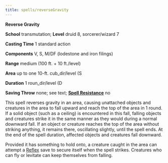 ```yaml
---
title: spells/reverseGravity
---
```

 **Reverse Gravity**

**School** transmutation; **Level** druid 8, sorcerer/wizard 7

**Casting Time** 1 standard action

**Components** V, S, M/DF (lodestone and iron filings)

**Range** medium (100 ft. + 10 ft./level)

**Area** up to one 10-ft. cub_dir/level (S

**Duration** 1 roun_dir/level (D

**Saving Throw** none; see text; **[Spell Resistance](../glossary#_spell-resistance)** no

This spell reverses gravity in an area, causing unattached objects and creatures in the area to fall upward and reach the top of the area in 1 round. If a solid object (such as a ceiling) is encountered in this fall, falling objects and creatures strike it in the same manner as they would during a normal downward fall. If an object or creature reaches the top of the area without striking anything, it remains there, oscillating slightly, until the spell ends. At the end of the spell duration, affected objects and creatures fall downward.

Provided it has something to hold onto, a creature caught in the area can attempt a [Reflex](../combat#_reflex) save to secure itself when the spell strikes. Creatures who can fly or levitate can keep themselves from falling.

